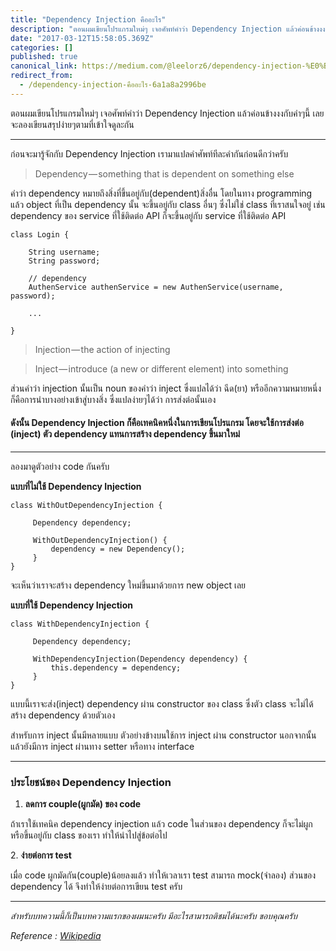 ```yaml
---
title: "Dependency Injection คืออะไร"
description: "ตอนผมเขียนโปรแกรมใหม่ๆ เจอศัพท์คำว่า Dependency Injection แล้วค่อนข้างงงกับคำๆนี้ เลยจะลองเขียนสรุปง่ายๆตามที่เข้าใจดูละกัน"
date: "2017-03-12T15:58:05.369Z"
categories: []
published: true
canonical_link: https://medium.com/@leelorz6/dependency-injection-%E0%B8%84%E0%B8%B7%E0%B8%AD%E0%B8%AD%E0%B8%B0%E0%B9%84%E0%B8%A3-6a1a8a2996be
redirect_from:
  - /dependency-injection-คืออะไร-6a1a8a2996be
---
```


ตอนผมเขียนโปรแกรมใหม่ๆ เจอศัพท์คำว่า Dependency Injection แล้วค่อนข้างงงกับคำๆนี้ เลยจะลองเขียนสรุปง่ายๆตามที่เข้าใจดูละกัน

---

ก่อนจะมารู้จักกับ Dependency Injection เรามาแปลคำศัพท์ทีละคำกันก่อนดีกว่าครับ

> Dependency — something that is dependent on something else

คำว่า dependency หมายถึงสิ่งที่ขึ้นอยู่กับ(dependent)สิ่งอื่น โดยในทาง programming แล้ว object ที่เป็น dependency นั้น จะขึ้นอยู่กับ class อื่นๆ ซึ่งไม่ใช่ class ที่เราสนใจอยู่ เช่น dependency ของ service ที่ใช้ติดต่อ API ก็จะขึ้นอยู่กับ service ที่ใช้ติดต่อ API

```
class Login {
     
    String username;
    String password;

    // dependency
    AuthenService authenService = new AuthenService(username, password);

    ...

}
```

> Injection — the action of injecting

> Inject — introduce (a new or different element) into something

ส่วนคำว่า injection นั้นเป็น noun ของคำว่า inject ซึ่งแปลได้ว่า ฉีด(ยา) หรืออีกความหมายหนึ่งก็คือการนำบางอย่างเข้าสู่บางสิ่ง ซึ่งแปลง่ายๆได้ว่า การส่งต่อนั้นเอง

#### **ดังนั้น Dependency Injection ก็คือเทคนิคหนึ่งในการเขียนโปรแกรม โดยจะใช้การส่งต่อ (inject) ตัว dependency แทนการสร้าง dependency ขึ้นมาใหม่**

---

ลองมาดูตัวอย่าง code กันครับ

**แบบที่ไม่ใช้ Dependency Injection**

```
class WithOutDependencyInjection {
    
     Dependency dependency;

     WithOutDependencyInjection() {
         dependency = new Dependency();
     }
}
```

จะเห็นว่าเราจะสร้าง dependency ใหม่ขึ้นมาด้วยการ new object เลย

**แบบที่ใช้ Dependency Injection**

```
class WithDependencyInjection {

     Dependency dependency;

     WithDependencyInjection(Dependency dependency) {
         this.dependency = dependency;
     }
}
```

แบบนี้เราจะส่ง(inject) dependency ผ่าน constructor ของ class ซึ่งตัว class จะไม่ได้สร้าง dependency ด้วยตัวเอง

สำหรับการ inject นั้นมีหลายแบบ ตัวอย่างข้างบนใช้การ inject ผ่าน constructor นอกจากนั้นแล้วยังมีการ inject ผ่านทาง setter หรือทาง interface

---

### **ประโยชน์ของ Dependency Injection**

1.  **ลดการ couple(ผูกมัด) ของ code**

ถ้าเราใช้เทคนิค dependency injection แล้ว code ในส่วนของ dependency ก็จะไม่ผูกหรือขึ้นอยู่กับ class ของเรา ทำให้นำไปสู่ข้อต่อไป

2\. **ง่ายต่อการ test**

เมื่อ code ผูกมัดกัน(couple)น้อยลงแล้ว ทำให้เวลาเรา test สามารถ mock(จำลอง) ส่วนของ dependency ได้ จึงทำให้ง่ายต่อการเขียน test ครับ

---

_สำหรับบทความนี้ก็เป็นบทความแรกของผมนะครับ มีอะไรสามารถติชมได้นะครับ ขอบคุณครับ_

_Reference :_ [_Wikipedia_](https://en.wikipedia.org/wiki/Dependency_injection)
